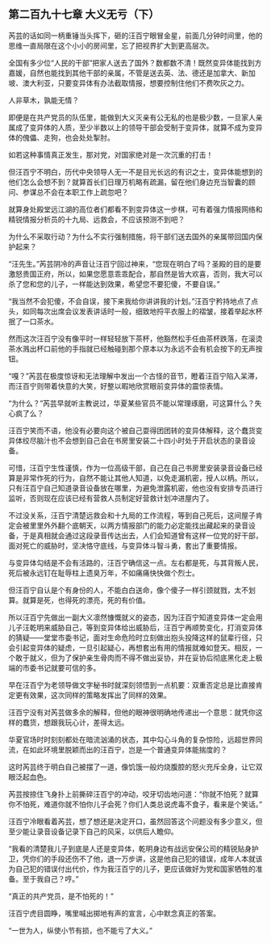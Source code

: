 ## 第二百九十七章 大义无亏（下）
芮芸的话如同一柄重锤当头挥下，砸的汪百宁眼冒金星，前面几分钟时间里，他的思维一直局限在这个小小的房间里，忘了把视界扩大到更高层次。

全国有多少位“人民的干部”把家人送去了国外？数都数不清！既然变异体能找到方嘉媛，自然也能找到其他干部的亲属，不管是送去英、法、德还是加拿大、新加坡、澳大利亚，只要变异体有办法截取情报，想要控制住他们不费吹灰之力。

人非草木，孰能无情？

即便是在共产党员的队伍里，能做到大义灭亲有公无私的也是极少数，一旦家人亲属成了变异体的人质，至少半数以上的领导干部会受制于变异体，就算不成为变异体的傀儡、走狗，也会处处掣肘。

如若这种事情真正发生，那对党，对国家绝对是一次沉重的打击！

但汪百宁不明白，历代中央领导人无一不是目光长远的有识之士，变异体能想到的他们怎么会想不到？就算首长们日理万机略有疏漏，留在他们身边充当智囊的顾问、参谋总不会在本职工作上疏忽吧？

就算身处殿堂远江湖的高位者们都看不到变异体这一步棋，可有着强力情报网络和精锐情报分析员的十九局、远救会，不应该预测不到吧？

为什么不采取行动？为什么不实行强制措施，将干部们送去国外的亲属带回国内保护起来？

“汪先生。”芮芸阴冷的声音让汪百宁回过神来，“您现在明白了吗？圣殿的目的是要激怒贵国正府，所以，如果您愿意乖乖配合，那自然是皆大欢喜，否则，我大可以杀了您和您的儿子，一样能达到效果，希望您不要犯傻，不要自误。”

“我当然不会犯傻，不会自误，接下来我给你讲讲我的计划。”汪百宁矜持地点了点头，如同每次出席会议发表讲话时一般，细致地捋平衣服上的褶皱，接着举起水杯抿了一口茶水。

然而这次汪百宁没有像平时一样轻轻放下茶杯，他豁然松手任由茶杯跌落，在滚烫茶水溅出杯口前他的手指就已经触碰到那个原本以为永远不会有机会按下的无声按钮。

“嘎？”芮芸在极度惊讶和无法理解中发出一个古怪的音节，瞪着汪百宁陷入呆滞，而汪百宁则带着快意的大笑，好整以暇地欣赏眼前变异体的震惊表情。

“为什么？”芮芸早就听主教说过，华夏某些官员不能以常理琢磨，可这算什么？失心疯了么？

汪百宁笑而不语，他没有必要向这个被自己耍得团团转的变异体解释，这个蠢货变异体绞尽脑汁也不会想到自己会在书房里安装二十四小时处于开启状态的录音设备。

可惜，汪百宁生性谨慎，作为一位高级干部，自己在自己书房里安装录音设备已经算是非常作死的行为，自然不能让其他人知道，以免走漏机密，授人以柄。所以，只有汪百宁自己知道录音设备放在哪里，为避免泄露机密，他也没有安排专员进行监听，否则现在应该已经有营救人员制定好营救计划冲进屋内了。

不过没关系，汪百宁清楚远救会和十九局的工作流程，等到自己死后，这间屋子肯定会被里里外外翻个底朝天，以两方情报部门的能力必定能找出藏起来的录音设备，于是真相就会通过这段录音传达出去，人们会知道曾有这样一位党的好干部，面对死亡的威胁时，坚决恪守底线，与变异体斗智斗勇，套出了重要情报。

与变异体勾结是不会有活路的，汪百宁确信这一点。左右都是死，与其背叛人民，死后被永远钉在耻辱柱上遗臭万年，不如痛痛快快做个烈士。

但汪百宁自认是个有身份的人，不能白白送命，像个傻子一样引颈就戮，太不划算。就算是死，也得死的漂亮，死的有价值。

所以汪百宁先做出一副大义凛然慷慨就义的姿态，因为汪百宁知道变异体一定会用儿子汪乾明来威胁自己，等到变异体给出威胁后，汪百宁再顺势变化，打消变异体的猜疑——堂堂市委书记，面对生命危险时立刻做出抱头投降这样的鼠辈行径，只会引起变异体的疑虑，一旦引起疑心，再想套出有用的情报就难如登天。相反，一个敢于就义，但为了保护亲生骨肉而不得不做出妥协，并在妥协后彻底黑化走上极端的市委书记就要可信的多。

早在汪百宁为老领导做文字秘书时就深刻领悟到一点机要：双重否定总是比直接肯定更有效果，这次同样的策略发挥出了同样的效果。

汪百宁没有对芮芸做多余的解释，但他的眼神很明确地传递出一个意思：就凭你这样的蠢货，想跟我玩心计，差得太远。

华夏官场时时刻刻都处在暗流汹涌的状态，其中勾心斗角的复杂惊险，远超世界同流，在如此环境里脱颖而出的汪百宁，岂是一个普通变异体能揣度的？

这时芮芸终于明白自己被摆了一道，像饥饿一般灼烧腹腔的怒火充斥全身，让它双眼泛起血色。

芮芸按捺住飞身扑上前撕碎汪百宁的冲动，咬牙切齿地问道：“你就不怕死？就算你不怕死，难道你就不怕你儿子会死？你们人类总说虎毒不食子，看来是个笑话。”

汪百宁冷眼看着芮芸，想了想还是决定开口，虽然回答这个问题没有多少意义，但至少能让录音设备记录下自己的风采，以供后人瞻仰。

“我看的清楚我儿子到底是人还是变异体，乾明身边有战远安保公司的精锐贴身护卫，凭你们的手段还伤不了他，退一万步讲，这是他自己犯的错误，成年人本就该为自己犯的错误付出代价，作为我汪百宁的儿子，更应该做好为党和国家牺牲的准备。至于我自己？哼。”

“真正的共产党员，是不怕死的！”

汪百宁虎目圆睁，嘴里喊出掷地有声的宣言，心中默念真正的答案。

“一世为人，纵使小节有损，也不能亏了大义。”

